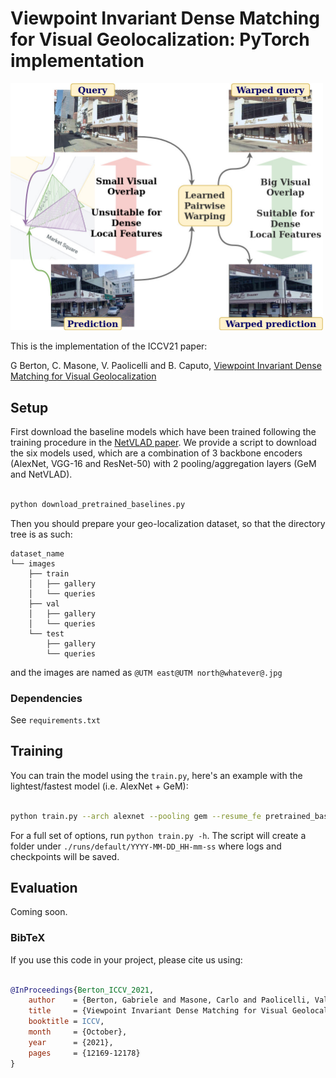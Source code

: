 
#  Viewpoint Invariant Dense Matching for Visual Geolocalization: PyTorch implementation

<img src="https://github.com/gmberton/geo_warp/blob/main/images_paper/teaser.jpg" width="500">

This is the implementation of the ICCV21 paper:

G Berton, C. Masone, V. Paolicelli and B. Caputo, [Viewpoint Invariant Dense Matching for Visual Geolocalization](https://arxiv.org/pdf/2109.09827.pdf)

##  Setup

First download the baseline models which have been trained following the training procedure in the [NetVLAD paper](https://arxiv.org/abs/1511.07247).
We provide a script to download the six models used, which are a combination of 3 backbone encoders (AlexNet, VGG-16 and ResNet-50) with 2 pooling/aggregation layers (GeM and NetVLAD).

```bash

python download_pretrained_baselines.py

```

Then you should prepare your geo-localization dataset, so that the directory tree is as such:
```
dataset_name
└── images
    ├── train
    │   ├── gallery
    │   └── queries
    ├── val
    │   ├── gallery
    │   └── queries
    └── test
        ├── gallery
        └── queries
```
and the images are named as ```@UTM east@UTM north@whatever@.jpg```


###  Dependencies

See `requirements.txt`

##  Training

You can train the model using the `train.py`, here's an example with the lightest/fastest model (i.e. AlexNet + GeM):

```bash

python train.py --arch alexnet --pooling gem --resume_fe pretrained_baselines/alexnet_gem.pth

```

For a full set of options, run `python train.py -h`.
The script will create a folder under `./runs/default/YYYY-MM-DD_HH-mm-ss` where logs and checkpoints will be saved.

##  Evaluation

Coming soon.

###  BibTeX

If you use this code in your project, please cite us using:

```bibtex

@InProceedings{Berton_ICCV_2021,
    author    = {Berton, Gabriele and Masone, Carlo and Paolicelli, Valerio and Caputo, Barbara},
    title     = {Viewpoint Invariant Dense Matching for Visual Geolocalization},
    booktitle = ICCV,
    month     = {October},
    year      = {2021},
    pages     = {12169-12178}
}

```

